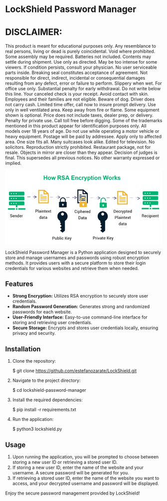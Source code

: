 # LockShield Password Manager

# DISCLAIMER:
   This product is meant for educational purposes only.  Any resemblance to real
   persons, living or dead is purely coincidental.  Void where prohibited.  Some
   assembly may be required.  Batteries not included.  Contents may settle during
   shipment.  Use only as directed.  May be too intense for some viewers.  If
   condition persists, consult your physician.  No user serviceable parts inside.
   Breaking seal constitutes acceptance of agreement.  Not responsible for direct,
   indirect, incidental or consequential damages resulting from any defect, error
   or failure to perform.  Slippery when wet.  For office use only.  Substantial
   penalty for early withdrawal.  Do not write below this line.  Your canceled
   check is your receipt.  Avoid contact with skin.  Employees and their families
   are not eligible.  Beware of dog.  Driver does not carry cash.  Limited time
   offer, call now to insure prompt delivery.  Use only in well ventilated area.
   Keep away from fire or flame.  Some equipment shown is optional.  Price does
   not include taxes, dealer prep, or delivery.  Penalty for private use.  Call
   toll free before digging.  Some of the trademarks mentioned in this product
   appear for identification purposes only.  All models over 18 years of age.  Do
   not use while operating a motor vehicle or heavy equipment.  Postage will be
   paid by addressee.  Apply only to affected area.  One size fits all.  Many
   suitcases look alike.  Edited for television.  No solicitors.  Reproduction
   strictly prohibited.  Restaurant package, not for resale.  Objects in mirror
   are closer than they appear.  Decision of judges is final.  This supersedes
   all previous notices.  No other warranty expressed or implied.

![network weights](https://raw.githubusercontent.com/estefanozarate/LockShield/main/rsa-program.png?rar=true)

LockShield Password Manager is a Python application designed to securely store and manage usernames and passwords using robust encryption methods. It provides users with a secure platform to store their login credentials for various websites and retrieve them when needed.

## Features

- **Strong Encryption:** Utilizes RSA encryption to securely store user credentials.
- **Random Password Generation:** Generates strong and randomized passwords for each website.
- **User-Friendly Interface:** Easy-to-use command-line interface for storing and retrieving user credentials.
- **Secure Storage:** Encrypts and stores user credentials locally, ensuring privacy and security.

## Installation

1. Clone the repository:

    $ git clone https://github.com/estefanozarate/LockShield.git

2. Navigate to the project directory:

    $ cd lockshield-password-manager

3. Install the required dependencies:

    $ pip install -r requirements.txt

4. Run the application:

    $ python3 lockshield.py

## Usage

1. Upon running the application, you will be prompted to choose between storing a new user ID or retrieving a stored user ID.
2. If storing a new user ID, enter the name of the website and your username. A secure password will be generated for you.
3. If retrieving a stored user ID, enter the name of the website you want to access, and your decrypted username and password will be displayed.

Enjoy the secure password management provided by LockShield!
